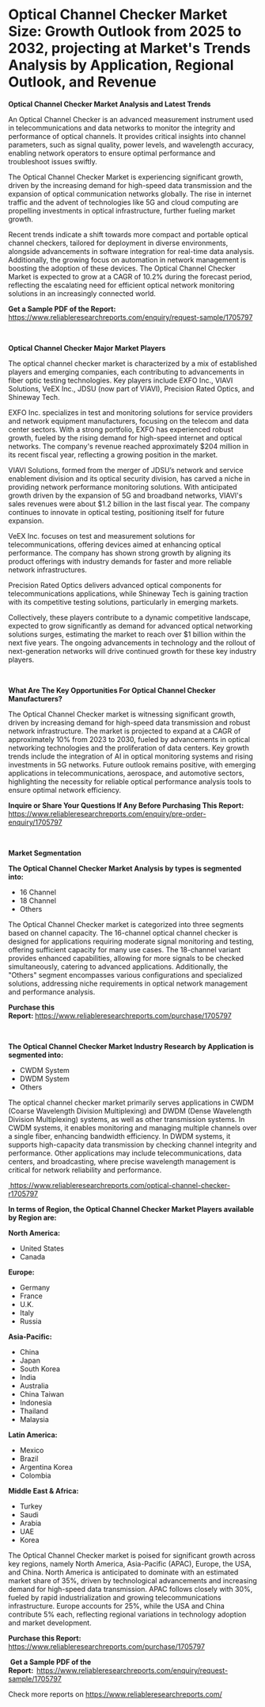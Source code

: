 <p><h1>Optical Channel Checker Market Size: Growth Outlook from 2025 to 2032, projecting at Market's Trends Analysis by Application, Regional Outlook, and Revenue</h1></p><p><strong>Optical Channel Checker Market Analysis and Latest Trends</strong></p>
<p><p>An Optical Channel Checker is an advanced measurement instrument used in telecommunications and data networks to monitor the integrity and performance of optical channels. It provides critical insights into channel parameters, such as signal quality, power levels, and wavelength accuracy, enabling network operators to ensure optimal performance and troubleshoot issues swiftly.</p><p>The Optical Channel Checker Market is experiencing significant growth, driven by the increasing demand for high-speed data transmission and the expansion of optical communication networks globally. The rise in internet traffic and the advent of technologies like 5G and cloud computing are propelling investments in optical infrastructure, further fueling market growth. </p><p>Recent trends indicate a shift towards more compact and portable optical channel checkers, tailored for deployment in diverse environments, alongside advancements in software integration for real-time data analysis. Additionally, the growing focus on automation in network management is boosting the adoption of these devices. The Optical Channel Checker Market is expected to grow at a CAGR of 10.2% during the forecast period, reflecting the escalating need for efficient optical network monitoring solutions in an increasingly connected world.</p></p>
<p><strong>Get a Sample PDF of the Report:&nbsp;</strong> <a href="https://www.reliableresearchreports.com/enquiry/request-sample/1705797?utm_campaign=2002&utm_medium=2&utm_source=Github&utm_content=ia&utm_term=10012025&utm_id=optical-channel-checker">https://www.reliableresearchreports.com/enquiry/request-sample/1705797</a></p>
<p>&nbsp;</p>
<p><strong>Optical Channel Checker Major Market Players</strong></p>
<p><p>The optical channel checker market is characterized by a mix of established players and emerging companies, each contributing to advancements in fiber optic testing technologies. Key players include EXFO Inc., VIAVI Solutions, VeEX Inc., JDSU (now part of VIAVI), Precision Rated Optics, and Shineway Tech.</p><p>EXFO Inc. specializes in test and monitoring solutions for service providers and network equipment manufacturers, focusing on the telecom and data center sectors. With a strong portfolio, EXFO has experienced robust growth, fueled by the rising demand for high-speed internet and optical networks. The company's revenue reached approximately $204 million in its recent fiscal year, reflecting a growing position in the market.</p><p>VIAVI Solutions, formed from the merger of JDSU’s network and service enablement division and its optical security division, has carved a niche in providing network performance monitoring solutions. With anticipated growth driven by the expansion of 5G and broadband networks, VIAVI's sales revenues were about $1.2 billion in the last fiscal year. The company continues to innovate in optical testing, positioning itself for future expansion.</p><p>VeEX Inc. focuses on test and measurement solutions for telecommunications, offering devices aimed at enhancing optical performance. The company has shown strong growth by aligning its product offerings with industry demands for faster and more reliable network infrastructures.</p><p>Precision Rated Optics delivers advanced optical components for telecommunications applications, while Shineway Tech is gaining traction with its competitive testing solutions, particularly in emerging markets.</p><p>Collectively, these players contribute to a dynamic competitive landscape, expected to grow significantly as demand for advanced optical networking solutions surges, estimating the market to reach over $1 billion within the next five years. The ongoing advancements in technology and the rollout of next-generation networks will drive continued growth for these key industry players.</p></p>
<p>&nbsp;</p>
<p><strong>What Are The Key Opportunities For Optical Channel Checker Manufacturers?</strong></p>
<p><p>The Optical Channel Checker market is witnessing significant growth, driven by increasing demand for high-speed data transmission and robust network infrastructure. The market is projected to expand at a CAGR of approximately 10% from 2023 to 2030, fueled by advancements in optical networking technologies and the proliferation of data centers. Key growth trends include the integration of AI in optical monitoring systems and rising investments in 5G networks. Future outlook remains positive, with emerging applications in telecommunications, aerospace, and automotive sectors, highlighting the necessity for reliable optical performance analysis tools to ensure optimal network efficiency.</p></p>
<p><strong>Inquire or Share Your Questions If Any Before Purchasing This Report:</strong> <a href="https://www.reliableresearchreports.com/enquiry/pre-order-enquiry/1705797?utm_campaign=2002&utm_medium=2&utm_source=Github&utm_content=ia&utm_term=10012025&utm_id=optical-channel-checker">https://www.reliableresearchreports.com/enquiry/pre-order-enquiry/1705797</a></p>
<p>&nbsp;</p>
<p><strong>Market Segmentation</strong></p>
<p><strong>The Optical Channel Checker Market Analysis by types is segmented into:</strong></p>
<p><ul><li>16 Channel</li><li>18 Channel</li><li>Others</li></ul></p>
<p><p>The Optical Channel Checker market is categorized into three segments based on channel capacity. The 16-channel optical channel checker is designed for applications requiring moderate signal monitoring and testing, offering sufficient capacity for many use cases. The 18-channel variant provides enhanced capabilities, allowing for more signals to be checked simultaneously, catering to advanced applications. Additionally, the "Others" segment encompasses various configurations and specialized solutions, addressing niche requirements in optical network management and performance analysis.</p></p>
<p><strong>Purchase this Report:&nbsp;</strong><a href="https://www.reliableresearchreports.com/purchase/1705797?utm_campaign=2002&utm_medium=2&utm_source=Github&utm_content=ia&utm_term=10012025&utm_id=optical-channel-checker">https://www.reliableresearchreports.com/purchase/1705797</a></p>
<p>&nbsp;</p>
<p><strong>The Optical Channel Checker Market Industry Research by Application is segmented into:</strong></p>
<p><ul><li>CWDM System</li><li>DWDM System</li><li>Others</li></ul></p>
<p><p>The optical channel checker market primarily serves applications in CWDM (Coarse Wavelength Division Multiplexing) and DWDM (Dense Wavelength Division Multiplexing) systems, as well as other transmission systems. In CWDM systems, it enables monitoring and managing multiple channels over a single fiber, enhancing bandwidth efficiency. In DWDM systems, it supports high-capacity data transmission by checking channel integrity and performance. Other applications may include telecommunications, data centers, and broadcasting, where precise wavelength management is critical for network reliability and performance.</p></p>
<p><a href="https://www.reliableresearchreports.com/optical-channel-checker-r1705797?utm_campaign=2002&utm_medium=2&utm_source=Github&utm_content=ia&utm_term=10012025&utm_id=optical-channel-checker">&nbsp;https://www.reliableresearchreports.com/optical-channel-checker-r1705797</a></p>
<p><strong>In terms of Region, the Optical Channel Checker Market Players available by Region are:</strong></p>
<p>
    <p> <strong> North America: </strong>
        <ul>
            <li>United States</li>
            <li>Canada</li>
        </ul>
        </p> 
    <p> <strong> Europe: </strong>
        <ul>
            <li>Germany</li>
            <li>France</li>
            <li>U.K.</li>
            <li>Italy</li>
            <li>Russia</li>
        </ul>
        </p> 
    <p> <strong> Asia-Pacific: </strong>
        <ul>
            <li>China</li>
            <li>Japan</li>
            <li>South Korea</li>
            <li>India</li>
            <li>Australia</li>
            <li>China Taiwan</li>
            <li>Indonesia</li>
            <li>Thailand</li>
            <li>Malaysia</li>
        </ul>
        </p> 
    <p> <strong> Latin America: </strong>
        <ul>
            <li>Mexico</li>
            <li>Brazil</li>
            <li>Argentina Korea</li>
            <li>Colombia</li>
        </ul>
        </p> 
    <p> <strong> Middle East & Africa: </strong>
        <ul>
            <li>Turkey</li>
            <li>Saudi</li>
            <li>Arabia</li>
            <li>UAE</li>
            <li>Korea</li>
        </ul>
    </p>
    </p>
<p><p>The Optical Channel Checker market is poised for significant growth across key regions, namely North America, Asia-Pacific (APAC), Europe, the USA, and China. North America is anticipated to dominate with an estimated market share of 35%, driven by technological advancements and increasing demand for high-speed data transmission. APAC follows closely with 30%, fueled by rapid industrialization and growing telecommunications infrastructure. Europe accounts for 25%, while the USA and China contribute 5% each, reflecting regional variations in technology adoption and market development.</p></p>
<p><strong>Purchase this Report: </strong><a href="https://www.reliableresearchreports.com/purchase/1705797?utm_campaign=2002&utm_medium=2&utm_source=Github&utm_content=ia&utm_term=10012025&utm_id=optical-channel-checker">https://www.reliableresearchreports.com/purchase/1705797</a></p>
<p>&nbsp;<strong>Get a Sample PDF of the Report:&nbsp;&nbsp;</strong><a href="https://www.reliableresearchreports.com/enquiry/request-sample/1705797?utm_campaign=2002&utm_medium=2&utm_source=Github&utm_content=ia&utm_term=10012025&utm_id=optical-channel-checker">https://www.reliableresearchreports.com/enquiry/request-sample/1705797</a></p>
<p><strong></strong></p>
<p>Check more reports on <a href="https://www.reliableresearchreports.com/?utm_campaign=2002&utm_medium=2&utm_source=Github&utm_content=ia&utm_term=10012025&utm_id=optical-channel-checker">https://www.reliableresearchreports.com/</a></p>